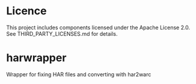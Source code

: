# Licence
This project includes components licensed under the Apache License 2.0. See THIRD_PARTY_LICENSES.md for details.
# harwrapper
Wrapper for fixing HAR files and converting with har2warc
